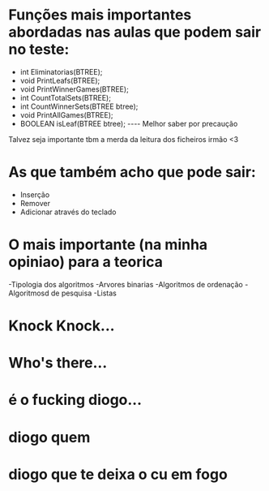 # Funções mais importantes abordadas nas aulas que podem sair no teste:
- int Eliminatorias(BTREE);
- void PrintLeafs(BTREE);
- void PrintWinnerGames(BTREE);
- int CountTotalSets(BTREE);
- int CountWinnerSets(BTREE btree);
- void PrintAllGames(BTREE);
- BOOLEAN isLeaf(BTREE btree); ---- Melhor saber por precaução

Talvez seja importante tbm a merda da leitura dos ficheiros irmão <3   

# As que também acho que pode sair:
- Inserção 
- Remover
- Adicionar através do teclado



# O mais importante (na minha opiniao) para a teorica
-Tipologia dos algoritmos
-Arvores binarias
-Algoritmos de ordenação
-Algoritmosd de pesquisa
-Listas


# Knock Knock...  
# Who's there...  
# é o fucking diogo...  
# diogo quem    
# diogo que te deixa o cu em fogo   
